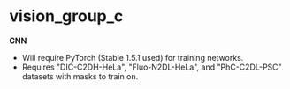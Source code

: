 # vision_group_c

**CNN**

* Will require PyTorch (Stable 1.5.1 used) for training networks.
* Requires "DIC-C2DH-HeLa", "Fluo-N2DL-HeLa", and "PhC-C2DL-PSC" datasets with masks to train on.
